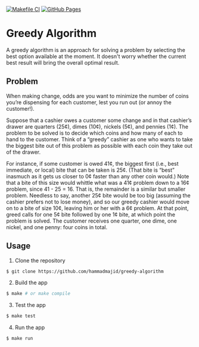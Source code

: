 [![Makefile CI](https://github.com/hammadmajid/greedy-algorithm/actions/workflows/makefile.yml/badge.svg)](https://github.com/hammadmajid/greedy-algorithm/actions/workflows/makefile.yml) [![GitHub Pages](https://github.com/hammadmajid/greedy-algorithm/actions/workflows/jekyll-gh-pages.yml/badge.svg)](https://github.com/hammadmajid/greedy-algorithm/actions/workflows/jekyll-gh-pages.yml)

# Greedy Algorithm

A greedy algorithm is an approach for solving a problem by selecting the best option available at the moment. It doesn't worry whether the current best result will bring the overall optimal result.

## Problem

When making change, odds are you want to minimize the number of coins you’re dispensing for each customer, lest you run out (or annoy the customer!).

Suppose that a cashier owes a customer some change and in that cashier’s drawer are quarters (25¢), dimes (10¢), nickels (5¢), and pennies (1¢). The problem to be solved is to decide which coins and how many of each to hand to the customer. Think of a “greedy” cashier as one who wants to take the biggest bite out of this problem as possible with each coin they take out of the drawer. 

For instance, if some customer is owed 41¢, the biggest first (i.e., best immediate, or local) bite that can be taken is 25¢. (That bite is “best” inasmuch as it gets us closer to 0¢ faster than any other coin would.) Note that a bite of this size would whittle what was a 41¢ problem down to a 16¢ problem, since 41 - 25 = 16. That is, the remainder is a similar but smaller problem. Needless to say, another 25¢ bite would be too big (assuming the cashier prefers not to lose money), and so our greedy cashier would move on to a bite of size 10¢, leaving him or her with a 6¢ problem. At that point, greed calls for one 5¢ bite followed by one 1¢ bite, at which point the problem is solved. The customer receives one quarter, one dime, one nickel, and one penny: four coins in total.

## Usage

1. Clone the repository
```bash
$ git clone https://github.com/hammadmajid/greedy-algorithm
```
2. Build the app 
```bash
$ make # or make compile
```
3. Test the app 
```bash
$ make test
```
4. Run the app 
```bash
$ make run
```
